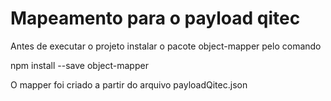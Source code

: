
# Mapeamento para o payload qitec

Antes de executar o projeto instalar o pacote object-mapper pelo comando

npm install --save object-mapper

O mapper foi criado a partir do arquivo payloadQitec.json


